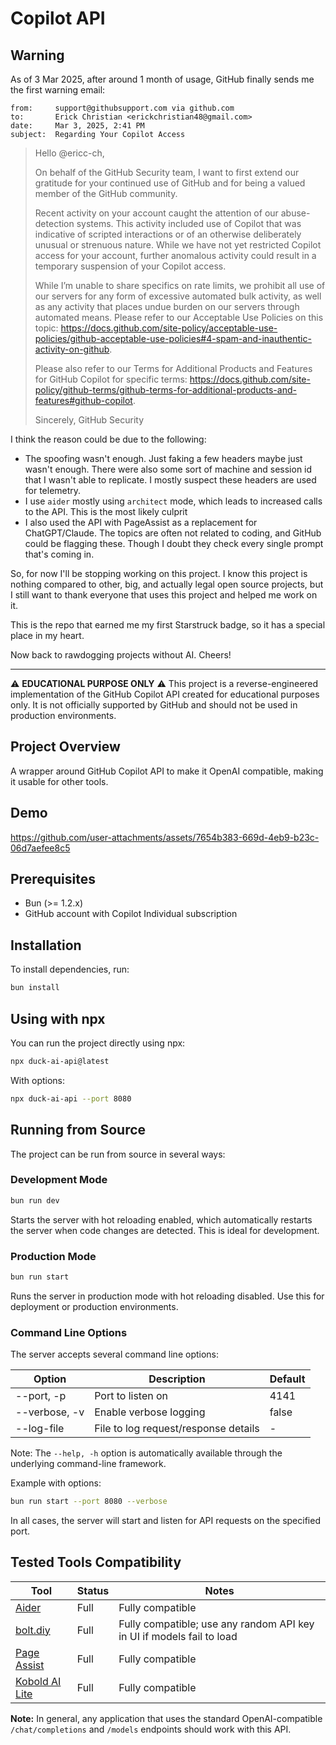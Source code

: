 # Copilot API

## Warning

As of 3 Mar 2025, after around 1 month of usage, GitHub finally sends me the first warning email:

```plaintext
from:     support@githubsupport.com via github.com
to:       Erick Christian <erickchristian48@gmail.com>
date:     Mar 3, 2025, 2:41 PM
subject:  Regarding Your Copilot Access
```

> Hello @ericc-ch,
>
> On behalf of the GitHub Security team, I want to first extend our gratitude for your continued use of GitHub and for being a valued member of the GitHub community.
>
> Recent activity on your account caught the attention of our abuse-detection systems. This activity included use of Copilot that was indicative of scripted interactions or of an otherwise deliberately unusual or strenuous nature. While we have not yet restricted Copilot access for your account, further anomalous activity could result in a temporary suspension of your Copilot access.
>
> While I’m unable to share specifics on rate limits, we prohibit all use of our servers for any form of excessive automated bulk activity, as well as any activity that places undue burden on our servers through automated means. Please refer to our Acceptable Use Policies on this topic: https://docs.github.com/site-policy/acceptable-use-policies/github-acceptable-use-policies#4-spam-and-inauthentic-activity-on-github.
>
> Please also refer to our Terms for Additional Products and Features for GitHub Copilot for specific terms: https://docs.github.com/site-policy/github-terms/github-terms-for-additional-products-and-features#github-copilot.
>
> Sincerely,
> GitHub Security

I think the reason could be due to the following:

- The spoofing wasn't enough. Just faking a few headers maybe just wasn't enough. There were also some sort of machine and session id that I wasn't able to replicate. I mostly suspect these headers are used for telemetry.
- I use `aider` mostly using `architect` mode, which leads to increased calls to the API. This is the most likely culprit
- I also used the API with PageAssist as a replacement for ChatGPT/Claude. The topics are often not related to coding, and GitHub could be flagging these. Though I doubt they check every single prompt that's coming in.

So, for now I'll be stopping working on this project. I know this project is nothing compared to other, big, and actually legal open source projects, but I still want to thank everyone that uses this project and helped me work on it.

This is the repo that earned me my first Starstruck badge, so it has a special place in my heart.

Now back to rawdogging projects without AI. Cheers!

---

⚠️ **EDUCATIONAL PURPOSE ONLY** ⚠️
This project is a reverse-engineered implementation of the GitHub Copilot API created for educational purposes only. It is not officially supported by GitHub and should not be used in production environments.

## Project Overview

A wrapper around GitHub Copilot API to make it OpenAI compatible, making it usable for other tools.

## Demo

https://github.com/user-attachments/assets/7654b383-669d-4eb9-b23c-06d7aefee8c5

## Prerequisites

- Bun (>= 1.2.x)
- GitHub account with Copilot Individual subscription

## Installation

To install dependencies, run:

```sh
bun install
```

## Using with npx

You can run the project directly using npx:

```sh
npx duck-ai-api@latest
```

With options:

```sh
npx duck-ai-api --port 8080
```

## Running from Source

The project can be run from source in several ways:

### Development Mode

```sh
bun run dev
```

Starts the server with hot reloading enabled, which automatically restarts the server when code changes are detected. This is ideal for development.

### Production Mode

```sh
bun run start
```

Runs the server in production mode with hot reloading disabled. Use this for deployment or production environments.

### Command Line Options

The server accepts several command line options:

| Option        | Description                          | Default |
| ------------- | ------------------------------------ | ------- |
| --port, -p    | Port to listen on                    | 4141    |
| --verbose, -v | Enable verbose logging               | false   |
| --log-file    | File to log request/response details | -       |

Note: The `--help, -h` option is automatically available through the underlying command-line framework.

Example with options:

```sh
bun run start --port 8080 --verbose
```

In all cases, the server will start and listen for API requests on the specified port.

## Tested Tools Compatibility

| Tool                                                             | Status | Notes                                                                 |
| ---------------------------------------------------------------- | ------ | --------------------------------------------------------------------- |
| [Aider](https://github.com/Aider-AI/aider)                       | Full   | Fully compatible                                                      |
| [bolt.diy](https://github.com/stackblitz-labs/bolt.diy)          | Full   | Fully compatible; use any random API key in UI if models fail to load |
| [Page Assist](https://github.com/n4ze3m/page-assist)             | Full   | Fully compatible                                                      |
| [Kobold AI Lite](https://github.com/LostRuins/lite.koboldai.net) | Full   | Fully compatible                                                      |

**Note:** In general, any application that uses the standard OpenAI-compatible `/chat/completions` and `/models` endpoints should work with this API.
